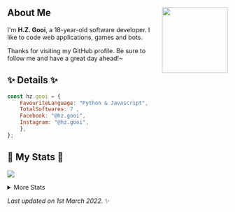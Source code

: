 ## About Me <img align="right" src="https://avatars.githubusercontent.com/u/99566927?v=4" width="150" />
I'm **H.Z. Gooi**, a 18-year-old software developer. I like to code web applications, games and bots. 
  
Thanks for visiting my GitHub profile. Be sure to follow me and have a great day ahead!~
  
<h2 align="left"> ✨ Details ✨</h2>

```js
const hz.gooi = {
    FavouriteLanguage: "Python & Javascript",
    TotalSoftwares: 7 ,
    Facebook: "@hz.gooi",
    Instagram: "@hz.gooi",
    },
};
```
  
<h2 align="left"> 🚀 My Stats 🚀</h2>
<p align="left">
<img src="https://github-readme-streak-stats.herokuapp.com/?user=GoomyForLife&theme=tokyonight">
</p>
<details>
  <summary>
      More Stats
  </summary>
  <p align="left">
    <img src="https://github-profile-trophy.vercel.app/?username=GoomyForLife&theme=dracula">
    <img src="https://github-readme-stats.vercel.app/api?username=GoomyForLife&theme=tokyonight">
  </p>
</details>
  
<i>Last updated on 1st March 2022.</i> ✨

